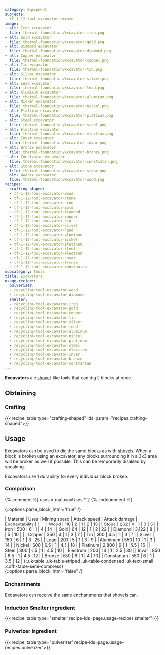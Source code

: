 ```yaml
---
category: Equipment
subjects:
- tf-1-12-tool-excavator-bronze
image:
- alt: Iron excavator
  file: thermal-foundation/excavator-iron.png
- alt: Gold excavator
  file: thermal-foundation/excavator-gold.png
- alt: Diamond excavator
  file: thermal-foundation/excavator-diamond.png
- alt: Copper excavator
  file: thermal-foundation/excavator-copper.png
- alt: Tin excavator
  file: thermal-foundation/excavator-tin.png
- alt: Silver excavator
  file: thermal-foundation/excavator-silver.png
- alt: Lead excavator
  file: thermal-foundation/excavator-lead.png
- alt: Aluminum excavator
  file: thermal-foundation/excavator-aluminum.png
- alt: Nickel excavator
  file: thermal-foundation/excavator-nickel.png
- alt: Platinum excavator
  file: thermal-foundation/excavator-platinum.png
- alt: Steel excavator
  file: thermal-foundation/excavator-steel.png
- alt: Electrum excavator
  file: thermal-foundation/excavator-electrum.png
- alt: Invar excavator
  file: thermal-foundation/excavator-invar.png
- alt: Bronze excavator
  file: thermal-foundation/excavator-bronze.png
- alt: Constantan excavator
  file: thermal-foundation/excavator-constantan.png
- alt: Stone excavator
  file: thermal-foundation/excavator-stone.png
- alt: Wooden excavator
  file: thermal-foundation/excavator-wood.png
recipes:
  crafting-shaped:
  - tf-1-12-tool-excavator-wood
  - tf-1-12-tool-excavator-stone
  - tf-1-12-tool-excavator-iron
  - tf-1-12-tool-excavator-gold
  - tf-1-12-tool-excavator-diamond
  - tf-1-12-tool-excavator-copper
  - tf-1-12-tool-excavator-tin
  - tf-1-12-tool-excavator-silver
  - tf-1-12-tool-excavator-lead
  - tf-1-12-tool-excavator-aluminum
  - tf-1-12-tool-excavator-nickel
  - tf-1-12-tool-excavator-platinum
  - tf-1-12-tool-excavator-steel
  - tf-1-12-tool-excavator-electrum
  - tf-1-12-tool-excavator-invar
  - tf-1-12-tool-excavator-bronze
  - tf-1-12-tool-excavator-constantan
subcategory: Tools
title: Excavators
usage-recipes:
  pulverizer:
  - recycling-tool-excavator-wood
  - recycling-tool-excavator-diamond
  smelter:
  - recycling-tool-excavator-iron
  - recycling-tool-excavator-gold
  - recycling-tool-excavator-copper
  - recycling-tool-excavator-tin
  - recycling-tool-excavator-silver
  - recycling-tool-excavator-lead
  - recycling-tool-excavator-aluminum
  - recycling-tool-excavator-nickel
  - recycling-tool-excavator-platinum
  - recycling-tool-excavator-steel
  - recycling-tool-excavator-electrum
  - recycling-tool-excavator-invar
  - recycling-tool-excavator-bronze
  - recycling-tool-excavator-constantan
---
```


**Excavators** are [shovel](https://minecraft.gamepedia.com/Shovel)-like tools
that can dig 9 blocks at once.


Obtaining
---------

### Crafting
{{<recipe_table type="crafting-shaped" ids_param="recipes.crafting-shaped">}}


Usage
-----

Excavators can be used to dig the same blocks as with
[shovels](https://minecraft.gamepedia.com/Shovels). When a block is broken using
an excavator, any blocks surrounding it in a 3x3 area will be broken as well if
possible. This can be temporarily disabled by sneaking.

Excavators use 1 durability for every individual block broken.

### Comparison
{% comment %}
uses = mat.maxUses * 2
{% endcomment %}

{::options parse_block_html="true" /}
<div class="uk-overflow-container">
| Material | Uses | Mining speed | Attack speed | Attack damage | Enchantability |
|---
| Wood | 118 | 2 | 1 | 2 | 15 |
| Stone | 262 | 4 | 1 | 3 | 5 |
| Iron | 500 | 6 | 1 | 4 | 14 |
| Gold | 64 | 12 | 1 | 2 | 22 |
| Diamond | 3,122 | 8 | 1 | 5 | 10 |
|
| Copper | 350 | 4 | 1 | 3 | 7 |
| Tin | 300 | 4.5 | 1 | 3 | 7 |
| Silver | 150 | 6 | 1 | 3 | 25 |
| Lead | 200 | 5 | 1 | 3 | 9 |
| Aluminum | 550 | 10 | 1 | 3 | 14 |
| Nickel | 600 | 6.5 | 1 | 4.5 | 18 |
| Platinum | 2,800 | 9 | 1 | 5.5 | 16 |
| Steel | 800 | 6.5 | 1 | 4.5 | 10 |
| Electrum | 200 | 14 | 1 | 2.5 | 30 |
| Invar | 850 | 6.5 | 1 | 4.5 | 12 |
| Bronze | 650 | 6 | 1 | 4 | 10 |
| Constantan | 550 | 6 | 1 | 3.5 | 12 |
{:.uk-table .uk-table-striped .uk-table-condensed .uk-text-small .cofh-table-semi-compress}
</div>
{::options parse_block_html="false" /}

### Enchantments
Excavators can receive the same enchantments that
[shovels](https://minecraft.gamepedia.com/Shovel) can.

### Induction Smelter ingredient
{{<recipe_table type="smelter' recipe-ids=page.usage-recipes.smelter">}}

### Pulverizer ingredient
{{<recipe_table type="pulverizer' recipe-ids=page.usage-recipes.pulverizer">}}
